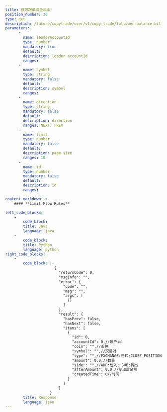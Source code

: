 ```yaml
---
title: 获取跟单资金流水
position_number: 36
type: get
description: /future/copytrade/user/v1/copy-trade/follower-balance-bill
parameters:
      -
        name: leaderAccountId
        type: number
        mandatory: true
        default:
        description: leader accountId
        ranges:
      -
        name: symbol
        type: string
        mandatory: false
        default:
        description: symbol
        ranges:
      -
        name: direction
        type: string
        mandatory: false
        default:
        description: direction
        ranges: NEXT, PREV
      -
        name: limit
        type: number
        mandatory: false
        default:
        description: page size
        ranges: 10
      -
        name: id
        type: number
        mandatory: false
        default:
        description: id
        ranges:

content_markdown: >-
    #### **Limit Flow Rules**

left_code_blocks:
    -
        code_block:
        title: Java
        language: java
    -
        code_block:
        title: Python
        language: python
right_code_blocks:
    -
        code_block: |-
                      {
                        "returnCode": 0,
                        "msgInfo": "",
                        "error": {
                          "code": "",
                          "msg": "",
                          "args": [
                            {}
                          ]
                        },
                        "result": {
                          "hasPrev": false,
                          "hasNext": false,
                          "items": [
                            {
                              "id": 0,
                              "accountId": 0,//帐户id
                              "coin": "",//币种
                              "symbol": "",//交易对
                              "type": "",//EXCHANGE:划转;CLOSE_POSITION:平仓盈亏;TAKE_OVER:仓位接管;QIANG_PING_MANAGER:强平管理费（手续费）;FUND:资金费用;FEE:手续费 (开仓、平仓、强平);ADL:自动减仓;TAKE_OVER:仓位接管MERGE:仓位合并
                              "amount": 0.0,//数量
                              "side": "",//ADD:划入; SUB:转出
                              "afterAmount": 0.0,//变动后余额
                              "createdTime": 0//时间
                            }
                          ]
                        }
                    }
        title: Response
        language: json
---
```

